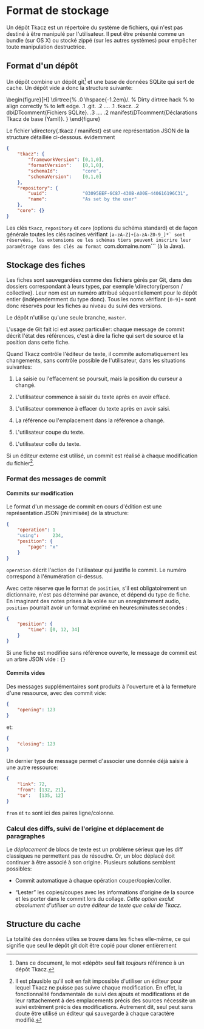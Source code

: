 # Format de stockage

Un dépôt Tkacz est un répertoire du système de fichiers, qui n'est pas destiné à être manipulé par l'utilisateur. Il peut être présenté comme un bundle (sur OS X) ou stocké zippé (sur les autres systèmes) pour empêcher toute manipulation destructrice. 

## Format d'un dépôt

Un dépôt combine un dépôt git[^depot] et une base de données SQLite qui sert de cache. Un dépôt vide a donc la structure suivante:

\begin{figure}[H]
\dirtree{%
.0 \hspace{-1.2em}/. % Dirty dirtree hack 
%                      to align correctly 
%                      to left edge.
.1 .git.
.2 ….
.1 .tkacz.
.2 db\DTcomment{Fichiers SQLite}.
.3 ….
.2 manifest\DTcomment{Déclarations Tkacz de base (Yaml)}.
}
\end{figure}

[^depot]: Dans ce document, le mot «dépôt» seul fait *toujours* référence à un dépôt Tkacz.

Le fichier \directory{.tkacz / manifest} est une représentation JSON
de la structure détaillée ci-dessous. évidemment 

~~~ json
{
    "tkacz": {
        "frameworkVersion": [0,1,0],
        "formatVersion":    [0,1,0],
        "schemaId":         "core",
        "schemaVersion":    [0,1,0]
    },
    "repository": {
        "uuid":             "03095EEF-6C87-430B-A00E-440616196C31",
        "name":             "As set by the user"
    },
    "core": {}
}
~~~

Les clés ```tkacz```, ```repository``` et ```core``` (options du schéma standard) et de façon générale toutes les clés racines vérifiant ```[a-zA-Z]+[a-zA-Z0-9_]*` sont réservées, les extensions ou les schémas tiers peuvent inscrire leur paramétrage dans des clés au format ```com.domaine.nom``` (à la Java).

## Stockage des fiches

Les fiches sont sauvegardées comme des fichiers gérés par Git, dans des dossiers correspondant à leurs types, par exemple \directory{person / collective}. Leur nom est un numéro attribué séquentiellement pour le dépôt entier (indépendemment du type donc). Tous les noms vérifiant ```[0-9]+``` sont donc réservés pour les fiches au niveau du suivi des versions. 

Le dépôt n'utilise qu'une seule branche, ```master```.

L'usage de Git fait ici est assez particulier: chaque message de commit décrit l'état des références, c'est à dire la fiche qui sert de source et la position dans cette fiche. 

Quand Tkacz contrôle l'éditeur de texte, il commite automatiquement les changements, sans contrôle possible de l'utilisateur, dans les situations suivantes:

 1. La saisie ou l'effacement se poursuit, mais la position du curseur a changé.
 
 2. L'utilisateur commence à saisir du texte après en avoir effacé.
 
 3. L'utilisateur commence à effacer du texte après en avoir saisi.
 
 4. La référence ou l'emplacement dans la référence a changé.
 
 5. L'utilisateur coupe du texte.
 
 6. L'utilisateur colle du texte.
 
Si un éditeur externe est utilisé, un commit est réalisé à chaque modification du fichier[^edext]. 

[^edext]: Il est plausible qu'il soit en fait impossible d'utiliser un éditeur pour lequel Tkacz ne puisse pas suivre chaque modification. En effet, la fonctionnalité fondamentale de suivi des ajouts et modifications et de leur rattachement à des emplacements précis des sources nécessite un suivi extrêment précis des modifications. Autrement dit, seul peut sans doute être utilisé un éditeur qui sauvegarde à chaque caractère modifié.

### Format des messages de commit

#### Commits sur modification

Le format d'un message de commit en cours d'édition est une représentation JSON (minimisée) de la structure:

~~~ json
{
    "operation": 1
    "using":     234,
    "position": {
        "page": "x"
    }
}
~~~

```operation``` décrit l'action de l'utilisateur qui justifie le commit. Le numéro correspond à l'énumération ci-dessus.

Avec cette réserve que le format de  ```position```, s'il est obligatoirement un dictionnaire, n'est pas déterminé par avance, et dépend du type de fiche. En imaginant des notes prises à la volée sur un enregistrement audio, ```position``` pourrait avoir un format exprimé en heures:minutes:secondes :

~~~ json
{
    "position": {
        "time": [0, 12, 34]
    }
}
~~~


Si une fiche est modifiée sans référence ouverte, le message de commit est un arbre JSON vide : ```{}```

#### Commits vides

Des messages supplémentaires sont produits à l'ouverture et à la fermeture d'une ressource, avec des commit vide:

~~~ json
{
    "opening": 123
}
~~~

et:

~~~ json
{
    "closing": 123
}
~~~

Un dernier type de message permet d'associer une donnée déjà saisie à une autre ressource:

~~~ json
{
    "link": 72,
    "from": [132, 21],
    "to":   [135, 12]
}
~~~

```from``` et ```to``` sont ici des paires ligne/colonne.

### Calcul des diffs, suivi de l'origine et déplacement de paragraphes

Le *déplacement* de blocs de texte est un problème sérieux que les diff classiques ne permettent pas de résoudre. Or, un bloc déplacé doit continuer à être associé à son origine. Plusieurs solutions semblent possibles:

 * Commit automatique à chaque opération couper/copier/coller.
 
 * “Lester” les copies/coupes avec les informations d'origine de la source et les porter dans le commit lors du collage. *Cette option exclut absolument d'utiliser un autre éditeur de texte que celui de Tkacz*.

## Structure du cache

La totalité des données utiles se trouve dans les fiches elle-même, ce qui signifie que seul le dépôt git doit être copié pour cloner entièrement 